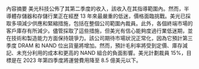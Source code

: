 內容摘要
美光科技公佈了其第二季度的收入，該收入在其指導範圍內。然而，半導體存儲器和存儲行業正在經歷 13 年來最嚴重的低迷，價格面臨挑戰。美光已採取多項減少供應和緊縮措施，包括在整個公司範圍內裁員。此外，各個終端市場的客戶庫存有所減少。儘管採取了這些措施，但美光有信心能夠度過行業低迷期，並在技術和製造能力方面保持競爭力。該公司期待市場狀況正常化，因為它預計第三季度 DRAM 和 NAND 位出貨量將增加。然而，預計毛利率將受到定價、庫存減記、未充分利用的成本和更高的 NAND 組合的負面影響。美光計劃裁員 15%，目標是在 2023 年第四季度將運營費用降至 8.5 億美元以下。
